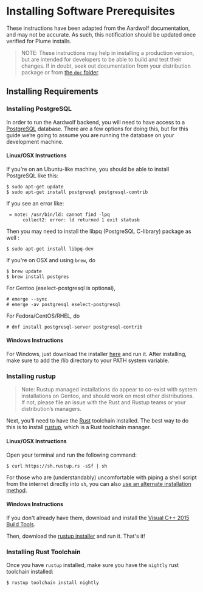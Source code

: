 # Installing Software Prerequisites

These instructions have been adapted from the Aardwolf documentation, and may not be accurate.
As such, this notification should be updated once verified for Plume installs.

> NOTE: These instructions may help in installing a production version, but are
intended for developers to be able to build and test their changes. If in doubt,
seek out documentation from your distribution package or from [the `doc` folder](doc).

## Installing Requirements

### Installing PostgreSQL
In order to run the Aardwolf backend, you will need to have access to a
[PostgreSQL](https://www.postgresql.org/) database. There are a few options for doing this, but for
this guide we’re going to assume you are running the database on your
development machine.

#### Linux/OSX Instructions

If you're on an Ubuntu-like machine, you should be able to install
PostgreSQL like this:

    $ sudo apt-get update
    $ sudo apt-get install postgresql postgresql-contrib

If you see an error like:

     = note: /usr/bin/ld: cannot find -lpq
          collect2: error: ld returned 1 exit statusb

Then you may need to install the libpq (PostgreSQL C-library) package as well :

    $ sudo apt-get install libpq-dev

If you're on OSX and using `brew`, do

    $ brew update
    $ brew install postgres

For Gentoo (eselect-postgresql is optional),

    # emerge --sync
    # emerge -av postgresql eselect-postgresql

For Fedora/CentOS/RHEL, do

    # dnf install postgresql-server postgresql-contrib

#### Windows Instructions

For Windows, just download the installer [here](https://www.enterprisedb.com/downloads/postgres-postgresql-downloads#windows) and run it. After installing, make sure to add the <POSTGRES INSTALL PATH>/lib directory to your PATH system variable.

### Installing rustup

> Note: Rustup managed installations do appear to co-exist with system
 installations on Gentoo, and should work on most other distributions.
 If not, please file an issue with the Rust and Rustup teams or your distribution’s
 managers.

Next, you’ll need to have the [Rust](https://rust-lang.org/) toolchain
installed. The best way to do this is to install
[rustup](https://rustup.rs), which is a Rust toolchain manager.

#### Linux/OSX Instructions

Open your terminal and run the following command:

    $ curl https://sh.rustup.rs -sSf | sh

For those who are (understandably) uncomfortable with piping a shell
script from the internet directly into `sh`, you can also
[use an alternate installation method](https://github.com/rust-lang-nursery/rustup.rs/#other-installation-methods).

#### Windows Instructions

If you don't already have them, download and install the [Visual C++ 2015 Build Tools](http://landinghub.visualstudio.com/visual-cpp-build-tools).

Then, download the [rustup installer](https://www.rust-lang.org/en-US/install.html) and run it. That's it!

### Installing Rust Toolchain

Once you have `rustup` installed, make sure you have the `nightly` rust
toolchain installed:

    $ rustup toolchain install nightly
